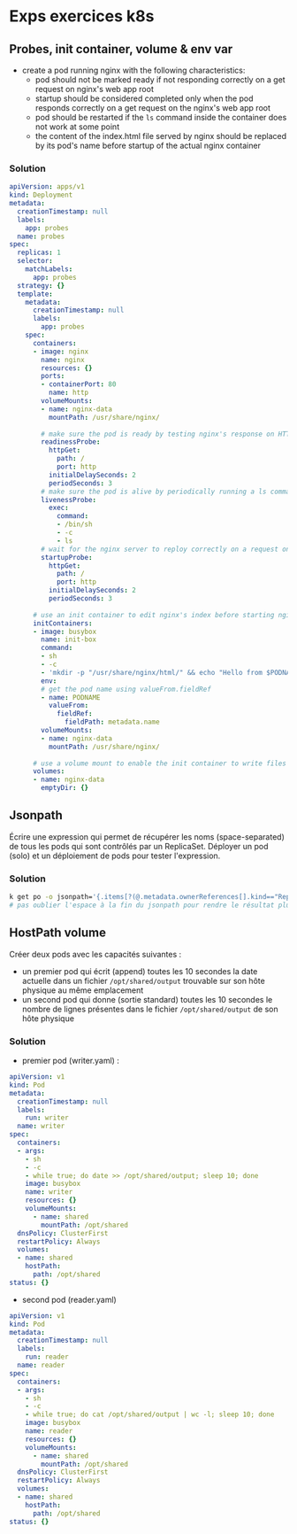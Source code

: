 # Exps exercices k8s

## Probes, init container, volume & env var

- create a pod running nginx with the following characteristics:
  - pod should not be marked ready if not responding correctly on a get request on nginx's web app root
  - startup should be considered completed only when the pod responds correctly on a get request on the nginx's web app root
  - pod should be restarted if the `ls` command inside the container does not work at some point
  - the content of the index.html file served by nginx should be replaced by its pod's name before startup of the actual nginx container

### Solution

```yaml
apiVersion: apps/v1
kind: Deployment
metadata:
  creationTimestamp: null
  labels:
    app: probes
  name: probes
spec:
  replicas: 1
  selector:
    matchLabels:
      app: probes
  strategy: {}
  template:
    metadata:
      creationTimestamp: null
      labels:
        app: probes
    spec:
      containers:
      - image: nginx
        name: nginx
        resources: {}
        ports:
        - containerPort: 80
          name: http
        volumeMounts:
        - name: nginx-data
          mountPath: /usr/share/nginx/
        
        # make sure the pod is ready by testing nginx's response on HTTP GET
        readinessProbe:
          httpGet:
            path: /
            port: http
          initialDelaySeconds: 2
          periodSeconds: 3
        # make sure the pod is alive by periodically running a ls command inside it
        livenessProbe:
          exec:
            command:
            - /bin/sh
            - -c
            - ls
        # wait for the nginx server to reploy correctly on a request on its web app root
        startupProbe:
          httpGet:
            path: /
            port: http
          initialDelaySeconds: 2
          periodSeconds: 3
      
      # use an init container to edit nginx's index before starting nginx's container
      initContainers:
      - image: busybox
        name: init-box
        command:
        - sh
        - -c
        - 'mkdir -p "/usr/share/nginx/html/" && echo "Hello from $PODNAME" > /usr/share/nginx/html/index.html'
        env:
        # get the pod name using valueFrom.fieldRef
        - name: PODNAME
          valueFrom:
            fieldRef:
              fieldPath: metadata.name
        volumeMounts:
        - name: nginx-data
          mountPath: /usr/share/nginx/
          
      # use a volume mount to enable the init container to write files used by the actual nginx container
      volumes:
      - name: nginx-data
        emptyDir: {}
```



## Jsonpath

Écrire une expression qui permet de récupérer les noms (space-separated) de tous les pods qui sont contrôlés par un ReplicaSet.
Déployer un pod (solo) et un déploiement de pods pour tester l'expression.

### Solution

```sh 
k get po -o jsonpath='{.items[?(@.metadata.ownerReferences[].kind=="ReplicaSet")].metadata.name} '
# pas oublier l'espace à la fin du jsonpath pour rendre le résultat plus lisible
```



## HostPath volume

Créer deux pods avec les capacités suivantes :

- un premier pod qui écrit (append) toutes les 10 secondes la date actuelle dans un fichier `/opt/shared/output` trouvable sur son hôte physique au même emplacement
- un second pod qui donne (sortie standard) toutes les 10 secondes le nombre de lignes présentes dans le fichier `/opt/shared/output` de son hôte physique



### Solution

- premier pod (writer.yaml) :

```yaml
apiVersion: v1
kind: Pod
metadata:
  creationTimestamp: null
  labels:
    run: writer
  name: writer
spec:
  containers:
  - args:
    - sh
    - -c
    - while true; do date >> /opt/shared/output; sleep 10; done
    image: busybox
    name: writer
    resources: {}
    volumeMounts:
      - name: shared
        mountPath: /opt/shared
  dnsPolicy: ClusterFirst
  restartPolicy: Always
  volumes:
  - name: shared
    hostPath:
      path: /opt/shared
status: {}
```

- second pod (reader.yaml)

```yaml
apiVersion: v1
kind: Pod
metadata:
  creationTimestamp: null
  labels:
    run: reader
  name: reader
spec:
  containers:
  - args:
    - sh
    - -c
    - while true; do cat /opt/shared/output | wc -l; sleep 10; done
    image: busybox
    name: reader
    resources: {}
    volumeMounts:
      - name: shared
        mountPath: /opt/shared
  dnsPolicy: ClusterFirst
  restartPolicy: Always
  volumes:
  - name: shared
    hostPath:
      path: /opt/shared
status: {}
```


